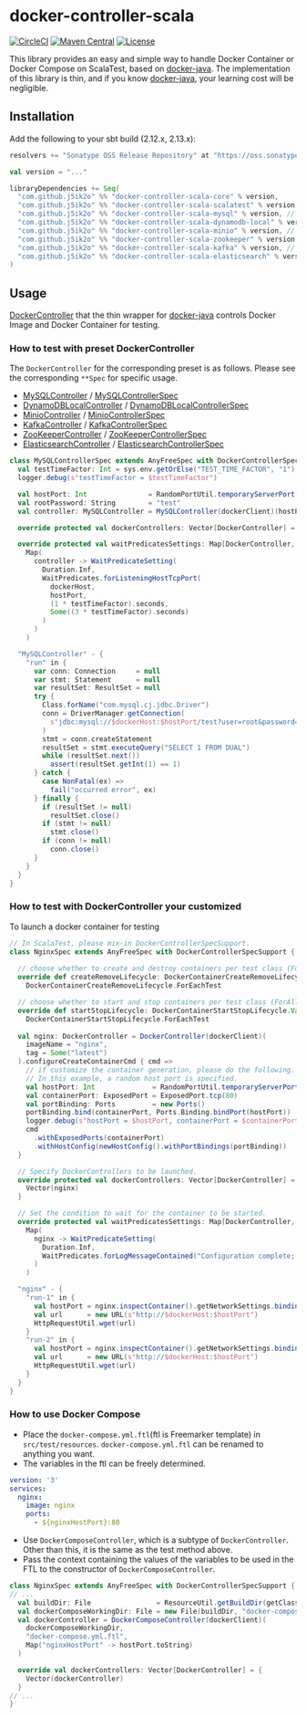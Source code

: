 # docker-controller-scala

[![CircleCI](https://circleci.com/gh/j5ik2o/docker-controller-scala/tree/main.svg?style=shield)](https://circleci.com/gh/j5ik2o/docker-controller-scala/tree/main)
[![Maven Central](https://maven-badges.herokuapp.com/maven-central/com.github.j5ik2o/docker-controller-scala-core_2.13/badge.svg)](https://maven-badges.herokuapp.com/maven-central/com.github.j5ik2o/docker-controller-scala-core_2.13)
[![License](https://img.shields.io/badge/License-MIT-blue.svg)](https://opensource.org/licenses/MIT)

This library provides an easy and simple way to handle Docker Container or Docker Compose on ScalaTest, based on [docker-java](https://github.com/docker-java/docker-java). The implementation of this library is thin, and if you know [docker-java](https://github.com/docker-java/docker-java), your learning cost will be negligible.

## Installation

Add the following to your sbt build (2.12.x, 2.13.x):

```scala
resolvers += "Sonatype OSS Release Repository" at "https://oss.sonatype.org/content/repositories/releases/"

val version = "..."

libraryDependencies += Seq(
  "com.github.j5ik2o" %% "docker-controller-scala-core" % version,
  "com.github.j5ik2o" %% "docker-controller-scala-scalatest" % version, // for scalatest
  "com.github.j5ik2o" %% "docker-controller-scala-mysql" % version, // optional
  "com.github.j5ik2o" %% "docker-controller-scala-dynamodb-local" % version, // optional
  "com.github.j5ik2o" %% "docker-controller-scala-minio" % version, // optional
  "com.github.j5ik2o" %% "docker-controller-scala-zookeeper" % version, // optional
  "com.github.j5ik2o" %% "docker-controller-scala-kafka" % version, // optional
  "com.github.j5ik2o" %% "docker-controller-scala-elasticsearch" % version, // optional
)
```

## Usage

[DockerController](docker-controller-scala-core/src/main/scala/com/github/j5ik2o/dockerController/DockerController.scala) that the thin wrapper for [docker-java](https://github.com/docker-java/docker-java) controls Docker Image and Docker Container for testing.

### How to test with preset DockerController

The `DockerController` for the corresponding preset is as follows. Please see the corresponding `**Spec` for specific usage.

- [MySQLController](docker-controller-scala-mysql/src/main/scala/com/github/j5ik2o/dockerController/mysql/MySQLController.scala) / [MySQLControllerSpec](docker-controller-scala-mysql/src/test/scala/com/github/j5ik2o/dockerController/MySQLControllerSpec.scala)
- [DynamoDBLocalController](docker-controller-scala-dynamodb-local/src/main/scala/com/github/j5ik2o/dockerController/dynamodbLocal/DynamoDBLocalController.scala) / [DynamoDBLocalControllerSpec](docker-controller-scala-dynamodb-local/src/test/scala/com/github/j5ik2o/dockerController/dynamodbLocal/DynamoDBLocalControllerSpec.scala)
- [MinioController](docker-controller-scala-minio/src/main/scala/com/github/j5ik2o/dockerController/minio/MinioController.scala) / [MinioControllerSpec](docker-controller-scala-minio/src/test/scala/com/github/j5ik2o/dockerController/minio/MinioControllerSpec.scala)
- [KafkaController](docker-controller-scala-kafka/src/main/scala/com/github/j5ik2o/dockerController/kafka/KafkaController.scala) / [KafkaControllerSpec](docker-controller-scala-kafka/src/test/scala/com/github/j5ik2o/dockerController/kafka/KafkaControllerSpec.scala)
- [ZooKeeperController](docker-controller-scala-zookeeper/src/main/scala/com/github/j5ik2o/dockerController/zooKeeper/ZooKeeperController.scala) / [ZooKeeperControllerSpec](docker-controller-scala-zookeeper/src/test/scala/com/github/j5ik2o/dockerController/ZooKeeperControllerSpec.scala)
- [ElasticsearchController](docker-controller-scala-elasticsearch/src/main/scala/com/github/j5ik2o/dockerController/elasticsearch/ElasticsearchController.scala) / [ElasticsearchControllerSpec](docker-controller-scala-elasticsearch/src/test/scala/com/github/j5ik2o/dockerController/elasticsearch/ElasticsearchControllerSpec.scala)

```scala
class MySQLControllerSpec extends AnyFreeSpec with DockerControllerSpecSupport {
  val testTimeFactor: Int = sys.env.getOrElse("TEST_TIME_FACTOR", "1").toInt
  logger.debug(s"testTimeFactor = $testTimeFactor")

  val hostPort: Int               = RandomPortUtil.temporaryServerPort()
  val rootPassword: String        = "test"
  val controller: MySQLController = MySQLController(dockerClient)(hostPort, rootPassword, databaseName = Some("test"))

  override protected val dockerControllers: Vector[DockerController] = Vector(controller)

  override protected val waitPredicatesSettings: Map[DockerController, WaitPredicateSetting] =
    Map(
      controller -> WaitPredicateSetting(
        Duration.Inf,
        WaitPredicates.forListeningHostTcpPort(
          dockerHost,
          hostPort,
          (1 * testTimeFactor).seconds,
          Some((3 * testTimeFactor).seconds)
        )
      )
    )

  "MySQLController" - {
    "run" in {
      var conn: Connection     = null
      var stmt: Statement      = null
      var resultSet: ResultSet = null
      try {
        Class.forName("com.mysql.cj.jdbc.Driver")
        conn = DriverManager.getConnection(
          s"jdbc:mysql://$dockerHost:$hostPort/test?user=root&password=$rootPassword"
        )
        stmt = conn.createStatement
        resultSet = stmt.executeQuery("SELECT 1 FROM DUAL")
        while (resultSet.next())
          assert(resultSet.getInt(1) == 1)
      } catch {
        case NonFatal(ex) =>
          fail("occurred error", ex)
      } finally {
        if (resultSet != null)
          resultSet.close()
        if (stmt != null)
          stmt.close()
        if (conn != null)
          conn.close()
      }
    }
  }
}

```

### How to test with DockerController your customized

To launch a docker container for testing

```scala
// In ScalaTest, please mix-in DockerControllerSpecSupport.
class NginxSpec extends AnyFreeSpec with DockerControllerSpecSupport {
  
  // choose whether to create and destroy containers per test class (ForAllTest) or per test (ForEachTest).
  override def createRemoveLifecycle: DockerContainerCreateRemoveLifecycle.Value =
    DockerContainerCreateRemoveLifecycle.ForEachTest

  // choose whether to start and stop containers per test class (ForAllTest) or per test (ForEachTest).
  override def startStopLifecycle: DockerContainerStartStopLifecycle.Value =
    DockerContainerStartStopLifecycle.ForEachTest
    
  val nginx: DockerController = DockerController(dockerClient)(
    imageName = "nginx",
    tag = Some("latest")
  ).configureCreateContainerCmd { cmd =>
    // if customize the container generation, please do the following.
    // In this example, a random host port is specified.
    val hostPort: Int              = RandomPortUtil.temporaryServerPort()
    val containerPort: ExposedPort = ExposedPort.tcp(80)
    val portBinding: Ports         = new Ports()
    portBinding.bind(containerPort, Ports.Binding.bindPort(hostPort))
    logger.debug(s"hostPort = $hostPort, containerPort = $containerPort")
    cmd
      .withExposedPorts(containerPort)
      .withHostConfig(newHostConfig().withPortBindings(portBinding))
  }

  // Specify DockerControllers to be launched.
  override protected val dockerControllers: Vector[DockerController] = {
    Vector(nginx)
  }

  // Set the condition to wait for the container to be started.
  override protected val waitPredicatesSettings: Map[DockerController, WaitPredicateSetting] =
    Map(
      nginx -> WaitPredicateSetting(
        Duration.Inf,
        WaitPredicates.forLogMessageContained("Configuration complete; ready for start up")
      )
    )

  "nginx" - {
    "run-1" in {
      val hostPort = nginx.inspectContainer().getNetworkSettings.bindingHostPort(ExposedPort.tcp(80)).get
      val url      = new URL(s"http://$dockerHost:$hostPort")
      HttpRequestUtil.wget(url)
    }
    "run-2" in {
      val hostPort = nginx.inspectContainer().getNetworkSettings.bindingHostPort(ExposedPort.tcp(80)).get
      val url      = new URL(s"http://$dockerHost:$hostPort")
      HttpRequestUtil.wget(url)
    }
  }
}
```

### How to use Docker Compose

- Place the `docker-compose.yml.ftl`(ftl is Freemarker template) in `src/test/resources`. `docker-compose.yml.ftl` can be renamed to anything you want.
- The variables in the ftl can be freely determined.

```yaml
version: '3'
services:
  nginx:
    image: nginx
    ports:
      - ${nginxHostPort}:80
```

- Use `DockerComposeController`, which is a subtype of `DockerController`. Other than this, it is the same as the test method above.
- Pass the context containing the values of the variables to be used in the FTL to the constructor of `DockerComposeController`.

```scala
class NginxSpec extends AnyFreeSpec with DockerControllerSpecSupport {
// ...
  val buildDir: File                = ResourceUtil.getBuildDir(getClass)
  val dockerComposeWorkingDir: File = new File(buildDir, "docker-compose")
  val dockerController = DockerComposeController(dockerClient)(
    dockerComposeWorkingDir,
    "docker-compose.yml.ftl",
    Map("nginxHostPort" -> hostPort.toString)
  )

  override val dockerControllers: Vector[DockerController] = {
    Vector(dockerController)
  }
// ...
}     
```

